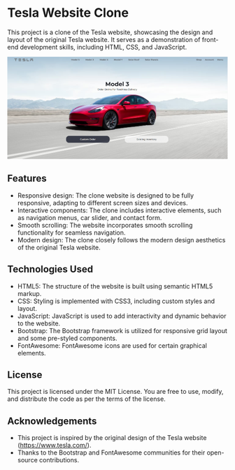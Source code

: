 # Tesla Website Clone

This project is a clone of the Tesla website, showcasing the design and layout of the original Tesla website. It serves as a demonstration of front-end development skills, including HTML, CSS, and JavaScript.

![Tesla Website Clone](screenshot.png)

## Features

- Responsive design: The clone website is designed to be fully responsive, adapting to different screen sizes and devices.
- Interactive components: The clone includes interactive elements, such as navigation menus, car slider, and contact form.
- Smooth scrolling: The website incorporates smooth scrolling functionality for seamless navigation.
- Modern design: The clone closely follows the modern design aesthetics of the original Tesla website.

## Technologies Used

- HTML5: The structure of the website is built using semantic HTML5 markup.
- CSS: Styling is implemented with CSS3, including custom styles and layout.
- JavaScript: JavaScript is used to add interactivity and dynamic behavior to the website.
- Bootstrap: The Bootstrap framework is utilized for responsive grid layout and some pre-styled components.
- FontAwesome: FontAwesome icons are used for certain graphical elements.

## License

This project is licensed under the MIT License. You are free to use, modify, and distribute the code as per the terms of the license.

## Acknowledgements

- This project is inspired by the original design of the Tesla website (https://www.tesla.com/).
- Thanks to the Bootstrap and FontAwesome communities for their open-source contributions.

